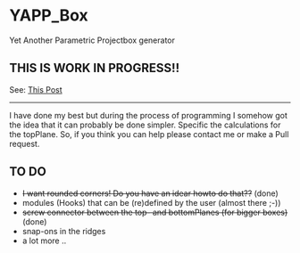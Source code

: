 # YAPP_Box
Yet Another Parametric Projectbox generator

## THIS IS WORK IN PROGRESS!!

See: <a href="https://willem.aandewiel.nl/index.php/2022/01/01/nog-een-geparameteriseerde-projectbox-generator/">This Post</a>

---

I have done my best but during the process of programming I somehow got the
idea that it can probably be done simpler. Specific the calculations for the
topPlane. So, if you think you can help please contact me or make a Pull
request.

## TO DO

* <strike>I want rounded corners! Do you have an idear howto do that??</strike> (done)
* modules (Hooks) that can be (re)defined by the user (almost there ;-))
* <strike>screw connector between the top- and bottomPlanes (for bigger boxes)</strike> (done)
* snap-ons in the ridges
* a lot more ..

